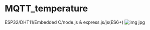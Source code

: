 # MQTT_temperature
ESP32/DHT11/Embedded C/node.js &amp; express.js/js(ES6+) 
![img jpg](https://github.com/user-attachments/assets/526c8d37-e4bf-4adf-b9c9-73a165d43692)

